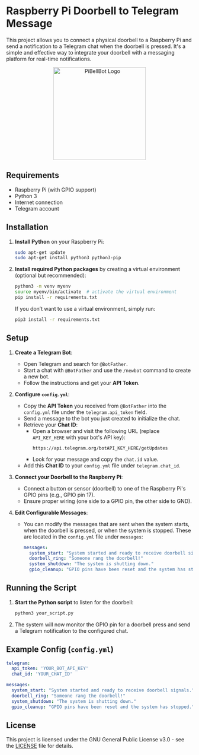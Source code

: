 # Raspberry Pi Doorbell to Telegram Message 

This project allows you to connect a physical doorbell to a Raspberry Pi and send a notification to a Telegram chat when the doorbell is pressed. It's a simple and effective way to integrate your doorbell with a messaging platform for real-time notifications.

<p align="center">
  <img src="https://i.imgur.com/PalLh0Y.png" alt="PiBellBot Logo" width="250"/>
</p>



## Requirements

- Raspberry Pi (with GPIO support)
- Python 3
- Internet connection
- Telegram account

## Installation

1. **Install Python** on your Raspberry Pi:
   ```bash
   sudo apt-get update
   sudo apt-get install python3 python3-pip
   ```

2. **Install required Python packages** by creating a virtual environment (optional but recommended):
   ```bash
   python3 -m venv myenv
   source myenv/bin/activate  # activate the virtual environment
   pip install -r requirements.txt
   ```

   If you don’t want to use a virtual environment, simply run:
   ```bash
   pip3 install -r requirements.txt
   ```

## Setup

1. **Create a Telegram Bot**:
   - Open Telegram and search for `@BotFather`.
   - Start a chat with `@BotFather` and use the `/newbot` command to create a new bot.
   - Follow the instructions and get your **API Token**.
   
2. **Configure `config.yml`**:
   - Copy the **API Token** you received from `@BotFather` into the `config.yml` file under the `telegram.api_token` field.
   - Send a message to the bot you just created to initialize the chat.
   - Retrieve your **Chat ID**:
     - Open a browser and visit the following URL (replace `API_KEY_HERE` with your bot's API key):
       ```
       https://api.telegram.org/botAPI_KEY_HERE/getUpdates
       ```
     - Look for your message and copy the `chat.id` value.
   - Add this **Chat ID** to your `config.yml` file under `telegram.chat_id`.

3. **Connect your Doorbell to the Raspberry Pi**:
   - Connect a button or sensor (doorbell) to one of the Raspberry Pi's GPIO pins (e.g., GPIO pin 17).
   - Ensure proper wiring (one side to a GPIO pin, the other side to GND).

4. **Edit Configurable Messages**:
   - You can modify the messages that are sent when the system starts, when the doorbell is pressed, or when the system is stopped. These are located in the `config.yml` file under `messages`:
     ```yaml
     messages:
       system_start: "System started and ready to receive doorbell signals."
       doorbell_ring: "Someone rang the doorbell!"
       system_shutdown: "The system is shutting down."
       gpio_cleanup: "GPIO pins have been reset and the system has stopped."
     ```

## Running the Script

1. **Start the Python script** to listen for the doorbell:
   ```bash
   python3 your_script.py
   ```

2. The system will now monitor the GPIO pin for a doorbell press and send a Telegram notification to the configured chat.

## Example Config (`config.yml`)

```yaml
telegram:
  api_token: 'YOUR_BOT_API_KEY'
  chat_id: 'YOUR_CHAT_ID'

messages:
  system_start: "System started and ready to receive doorbell signals."
  doorbell_ring: "Someone rang the doorbell!"
  system_shutdown: "The system is shutting down."
  gpio_cleanup: "GPIO pins have been reset and the system has stopped."
```

## License

This project is licensed under the GNU General Public License v3.0 - see the [LICENSE](LICENSE) file for details.
